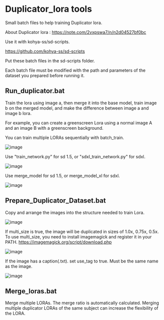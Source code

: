 # Duplicator_lora tools

Small batch files to help training Duplicator lora.

About Duplicator lora : https://note.com/2vxpswa7/n/n2d04527bf0bc

Use it with kohya-ss/sd-scripts. 

https://github.com/kohya-ss/sd-scripts

Put these batch files in the sd-scripts folder. 

Each batch file must be modified with the path and parameters of the dataset you prepared before running it. 

## Run_duplicator.bat

Train the lora using image a, then merge it into the base model, train image b on the merged model, and make the difference between image a and image b lora.

For example, you can create a greenscreen Lora using a normal image A and an image B with a greenscreen background. 

You can train multiple LORAs sequentially with batch_train. 

![image](https://github.com/user-attachments/assets/f465e755-2a0e-4233-a882-623a0932758f)

Use "train_network.py" for sd 1.5, or "sdxl_train_network.py" for sdxl.

![image](https://github.com/user-attachments/assets/c3c73526-ef40-4b97-a87a-bc1a993dd232)


Use merge_model for sd 1.5, or merge_model_xl for sdxl.

![image](https://github.com/user-attachments/assets/338273ef-95d4-4bec-929d-32dd75e2e3ca)


## Prepare_Duplicator_Dataset.bat

Copy and arrange the images into the structure needed to train Lora. 

![image](https://github.com/user-attachments/assets/4388f474-627b-4d04-8d7d-540d48df6997)

If multi_size is true, the image will be duplicated in sizes of 1.0x, 0.75x, 0.5x. 
To use multi_size, you need to install imagemagick and register it in your PATH. https://imagemagick.org/script/download.php

![image](https://github.com/user-attachments/assets/6ac3aada-7027-43c3-8ca6-0ac1f8861d1b)

If the image has a caption(.txt). set use_tag to true. Must be the same name as the image. 

![image](https://github.com/user-attachments/assets/1c1ecef6-c48a-444b-bf68-b9050732e05a)



## Merge_loras.bat

Merge multiple LORAs. The merge ratio is automatically calculated. Merging multiple duplicator LORAs of the same subject can increase the flexibility of the LORA. 
